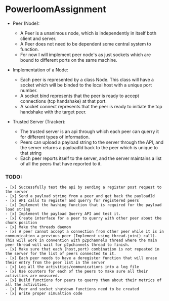 # PowerloomAssignment

- Peer (Node):
	- A Peer is a unanimous node, which is independently in itself both client and server.
	- A Peer does not need to be dependent some central system to function.
	- For now I will implement peer node's as just sockets which are bound to different ports on the 
	same machine.

- Implementation of a Node:
	- Each peer is represented by a class Node. This class will have a socket which will be binded to 
	the local host with a unique port number.
	- A socket bind represents that the peer is ready to accept connections (tcp handshake) at that port.
	- A socket connect represents that the peer is ready to initiate the tcp handshake with the target peer.

- Trusted Server (Tracker):
	- The trusted server is an api through which each peer can querry it for different types of information.
	- Peers can upload a payload string to the server through the API, and the server returns a payloadId back 
	to the peer which is unique to that string
	- Each peer reports itself to the server, and the server maintains a list of all the peers that have reported to it.

### TODO:
	- [x] Successfully test the api by sending a register post request to the server
	- [x] Send a payload string from a peer and get back the payloadId
	- [x] API calls to register and querry for registered peers
	- [x] Implement the hashing function that is required for the payload load string
	- [x] Implement the payload Querry API and test it.
	- [x] Create interface for a peer to querry with other peer about the chunk position
	- [x] Make the threads daemon
	- [x] A peer cannot accept a connection from other peer while it is in communication a previous peer (Implement using thread.join() call). This will work in convention with p2pchannels thread where the main peer thread will wait for p2pchannels thread to finish.
	- [x] Make sure that each (host,port) combination is not repeated in the server for the list of peers connected to it.
	- [x] Each peer needs to have a deregister function that will erase their entry from the peer list in the server
	- [x] Log all the activities/communications into a log file
	- [x] Use counters for each of the peers to make sure all their activities are measured.
	- [x] Build functions for peers to querry them about their metrics of all the activities.
	- [x] Peer and socket shutdown functions need to be created
	- [x] Write proper simualtion code

